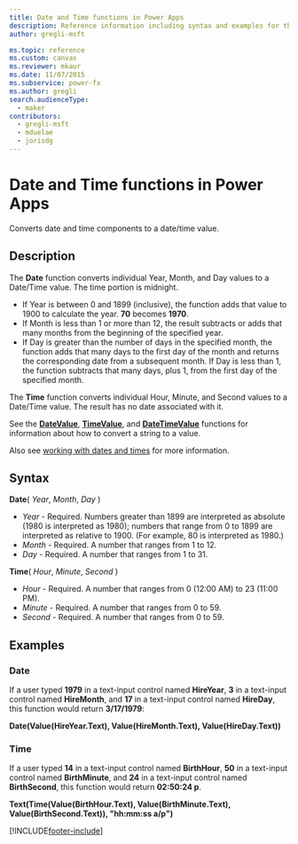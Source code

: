 ```yaml
---
title: Date and Time functions in Power Apps
description: Reference information including syntax and examples for the Date and Time functions in Power Apps.
author: gregli-msft

ms.topic: reference
ms.custom: canvas
ms.reviewer: mkaur
ms.date: 11/07/2015
ms.subservice: power-fx
ms.author: gregli
search.audienceType:
  - maker
contributors:
  - gregli-msft
  - mduelae
  - jorisdg
---
```


# Date and Time functions in Power Apps

Converts date and time components to a date/time value.

## Description

The **Date** function converts individual Year, Month, and Day values to a Date/Time value. The time portion is midnight.

- If Year is between 0 and 1899 (inclusive), the function adds that value to 1900 to calculate the year. **70** becomes **1970**.
- If Month is less than 1 or more than 12, the result subtracts or adds that many months from the beginning of the specified year.
- If Day is greater than the number of days in the specified month, the function adds that many days to the first day of the month and returns the corresponding date from a subsequent month. If Day is less than 1, the function subtracts that many days, plus 1, from the first day of the specified month.

The **Time** function converts individual Hour, Minute, and Second values to a Date/Time value. The result has no date associated with it.

See the **[DateValue](function-datevalue-timevalue.md)**, **[TimeValue](function-datevalue-timevalue.md)**, and **[DateTimeValue](function-datevalue-timevalue.md)** functions for information about how to convert a string to a value.

Also see [working with dates and times](/power-apps/maker/canvas-apps/show-text-dates-times) for more information.

## Syntax

**Date**( _Year_, _Month_, _Day_ )

- _Year_ - Required. Numbers greater than 1899 are interpreted as absolute (1980 is interpreted as 1980); numbers that range from 0 to 1899 are interpreted as relative to 1900. (For example, 80 is interpreted as 1980.)
- _Month_ - Required. A number that ranges from 1 to 12.
- _Day_ - Required. A number that ranges from 1 to 31.

**Time**( _Hour_, _Minute_, _Second_ )

- _Hour_ - Required. A number that ranges from 0 (12:00 AM) to 23 (11:00 PM).
- _Minute_ - Required. A number that ranges from 0 to 59.
- _Second_ - Required. A number that ranges from 0 to 59.

## Examples

### Date

If a user typed **1979** in a text-input control named **HireYear**, **3** in a text-input control named **HireMonth**, and **17** in a text-input control named **HireDay**, this function would return **3/17/1979**:

**Date(Value(HireYear.Text), Value(HireMonth.Text), Value(HireDay.Text))**

### Time

If a user typed **14** in a text-input control named **BirthHour**, **50** in a text-input control named **BirthMinute**, and **24** in a text-input control named **BirthSecond**, this function would return **02:50:24 p**.

**Text(Time(Value(BirthHour.Text), Value(BirthMinute.Text), Value(BirthSecond.Text)), "hh:mm:ss a/p")**

[!INCLUDE[footer-include](../../includes/footer-banner.md)]
